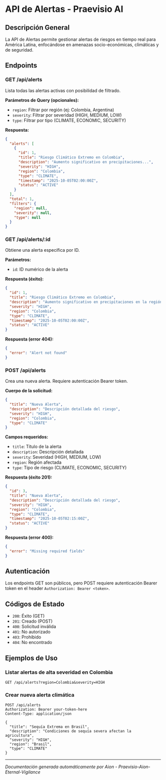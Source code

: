 # API de Alertas - Praevisio AI

## Descripción General

La API de Alertas permite gestionar alertas de riesgos en tiempo real para América Latina, enfocándose en amenazas socio-económicas, climáticas y de seguridad.

## Endpoints

### GET /api/alerts

Lista todas las alertas activas con posibilidad de filtrado.

**Parámetros de Query (opcionales):**
- `region`: Filtrar por región (ej: Colombia, Argentina)
- `severity`: Filtrar por severidad (HIGH, MEDIUM, LOW)
- `type`: Filtrar por tipo (CLIMATE, ECONOMIC, SECURITY)

**Respuesta:**
```json
{
  "alerts": [
    {
      "id": 1,
      "title": "Riesgo Climático Extremo en Colombia",
      "description": "Aumento significativo en precipitaciones...",
      "severity": "HIGH",
      "region": "Colombia",
      "type": "CLIMATE",
      "timestamp": "2025-10-05T02:00:00Z",
      "status": "ACTIVE"
    }
  ],
  "total": 1,
  "filters": {
    "region": null,
    "severity": null,
    "type": null
  }
}
```

### GET /api/alerts/:id

Obtiene una alerta específica por ID.

**Parámetros:**
- `id`: ID numérico de la alerta

**Respuesta (éxito):**
```json
{
  "id": 1,
  "title": "Riesgo Climático Extremo en Colombia",
  "description": "Aumento significativo en precipitaciones en la región andina...",
  "severity": "HIGH",
  "region": "Colombia",
  "type": "CLIMATE",
  "timestamp": "2025-10-05T02:00:00Z",
  "status": "ACTIVE"
}
```

**Respuesta (error 404):**
```json
{
  "error": "Alert not found"
}
```

### POST /api/alerts

Crea una nueva alerta. Requiere autenticación Bearer token.

**Cuerpo de la solicitud:**
```json
{
  "title": "Nueva Alerta",
  "description": "Descripción detallada del riesgo",
  "severity": "HIGH",
  "region": "Colombia",
  "type": "CLIMATE"
}
```

**Campos requeridos:**
- `title`: Título de la alerta
- `description`: Descripción detallada
- `severity`: Severidad (HIGH, MEDIUM, LOW)
- `region`: Región afectada
- `type`: Tipo de riesgo (CLIMATE, ECONOMIC, SECURITY)

**Respuesta (éxito 201):**
```json
{
  "id": 3,
  "title": "Nueva Alerta",
  "description": "Descripción detallada del riesgo",
  "severity": "HIGH",
  "region": "Colombia",
  "type": "CLIMATE",
  "timestamp": "2025-10-05T02:15:00Z",
  "status": "ACTIVE"
}
```

**Respuesta (error 400):**
```json
{
  "error": "Missing required fields"
}
```

## Autenticación

Los endpoints GET son públicos, pero POST requiere autenticación Bearer token en el header `Authorization: Bearer <token>`.

## Códigos de Estado

- `200`: Éxito (GET)
- `201`: Creado (POST)
- `400`: Solicitud inválida
- `401`: No autorizado
- `403`: Prohibido
- `404`: No encontrado

## Ejemplos de Uso

### Listar alertas de alta severidad en Colombia
```
GET /api/alerts?region=Colombia&severity=HIGH
```

### Crear nueva alerta climática
```
POST /api/alerts
Authorization: Bearer your-token-here
Content-Type: application/json

{
  "title": "Sequía Extrema en Brasil",
  "description": "Condiciones de sequía severa afectan la agricultura",
  "severity": "HIGH",
  "region": "Brasil",
  "type": "CLIMATE"
}
```

---

*Documentación generada automáticamente por Aion - Praevisio-Aion-Eternal-Vigilance*